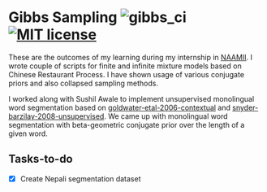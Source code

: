 

# Gibbs Sampling ![gibbs_ci](https://github.com/oya163/gibbs/workflows/gibbs_ci/badge.svg) [![MIT license](https://img.shields.io/badge/License-MIT-blue.svg)](https://lbesson.mit-license.org/)

These are the outcomes of my learning during my internship in [NAAMII](https://www.naamii.com.np/).
I wrote couple of scripts for finite and infinite mixture models based on Chinese Restaurant Process.
I have shown usage of various conjugate priors and also collapsed sampling methods.

I worked along with Sushil Awale to implement unsupervised monolingual word segmentation based on [goldwater-etal-2006-contextual](https://www.aclweb.org/anthology/P06-1085/)
and [snyder-barzilay-2008-unsupervised](https://www.aclweb.org/anthology/P08-1084/). We came up with monolingual word segmentation with beta-geometric conjugate prior over the length of a given word.

## Tasks-to-do
- [x] Create Nepali segmentation dataset
